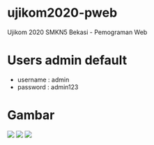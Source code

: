 # ujikom2020-pweb
Ujikom 2020 SMKN5 Bekasi - Pemograman Web

# Users admin default
- username : admin
- password : admin123

# Gambar
<img src="http://www.outlanders.it/uploads/1605358960.png">
<img src="http://www.outlanders.it/uploads/1605391363.png">
<img src="http://www.outlanders.it/uploads/1605377053.png">

